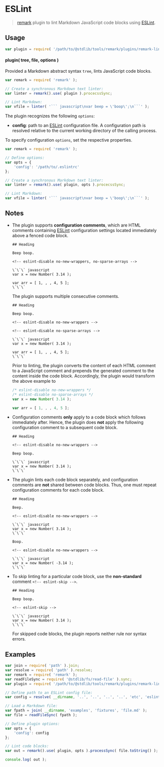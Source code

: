 # ESLint

> [remark][remark] plugin to lint Markdown JavaScript code blocks using [ESLint][eslint].


<section class="usage">

## Usage

``` javascript
var plugin = require( '/path/to/@stdlib/tools/remark/plugins/remark-lint-eslint' );
```

#### plugin( tree, file, options )

Provided a Markdown abstract syntax `tree`, lints JavaScript code blocks.

``` javascript
var remark = require( 'remark' );

// Create a synchronous Markdown text linter:
var linter = remark().use( plugin ).procecssSync;

// Lint Markdown:
var vfile = linter( '``` javascript\nvar beep = \'boop\';\n```' );
```

The plugin recognizes the following `options`:

* __config__: path to an [ESLint][eslint] configuration file. A configuration path is resolved relative to the current working directory of the calling process.

To specify configuration `options`, set the respective properties.

``` javascript
var remark = require( 'remark' );

// Define options:
var opts = {
    'config': '/path/to/.eslintrc'
};

// Create a synchronous Markdown text linter:
var linter = remark().use( plugin, opts ).procecssSync;

// Lint Markdown:
var vfile = linter( '``` javascript\nvar beep = \'boop\';\n```' );
```

</section>

<!-- /.usage -->


<section class="notes">

## Notes

* The plugin supports __configuration comments__, which are HTML comments containing [ESLint][eslint] configuration settings located immediately above a fenced code block.

  ``` text
  ## Heading

  Beep boop.

  <!-- eslint-disable no-new-wrappers, no-sparse-arrays -->

  \`\`\` javascript
  var x = new Number( 3.14 );

  var arr = [ 1, , , 4, 5 ];
  \`\`\`
  ```

  The plugin supports multiple consecutive comments.

  ``` text
  ## Heading

  Beep boop.

  <!-- eslint-disable no-new-wrappers -->

  <!-- eslint-disable no-sparse-arrays -->

  \`\`\` javascript
  var x = new Number( 3.14 );

  var arr = [ 1, , , 4, 5 ];
  \`\`\`
  ```

  Prior to linting, the plugin converts the content of each HTML comment to a JavaScript comment and prepends the generated comment to the content inside the code block. Accordingly, the plugin would transform the above example to

  <!-- eslint-disable no-new-wrappers, no-sparse-arrays -->

  ``` javascript
  /* eslint-disable no-new-wrappers */
  /* eslint-disable no-sparse-arrays */
  var x = new Number( 3.14 );

  var arr = [ 1, , , 4, 5 ];
  ```

* Configuration comments __only__ apply to a code block which follows immediately after. Hence, the plugin does __not__ apply the following configuration comment to a subsequent code block.

  ``` text
  ## Heading

  <!-- eslint-disable no-new-wrappers -->

  Beep boop.

  \`\`\` javascript
  var x = new Number( 3.14 );
  \`\`\`
  ```

* The plugin lints each code block separately, and configuration comments are __not__ shared between code blocks. Thus, one must repeat configuration comments for each code block.

  ``` text
  ## Heading

  Beep.

  <!-- eslint-disable no-new-wrappers -->

  \`\`\` javascript
  var x = new Number( 3.14 );
  \`\`\`

  Boop.

  <!-- eslint-disable no-new-wrappers -->

  \`\`\` javascript
  var x = new Number( -3.14 );
  \`\`\`
  ```

* To skip linting for a particular code block, use the __non-standard__ comment `<!-- eslint-skip -->`.

  ``` text
  ## Heading

  Beep boop.

  <!-- eslint-skip -->

  \`\`\` javascript
  var x = new Number( 3.14 );
  \`\`\`
  ```

  For skipped code blocks, the plugin reports neither rule nor syntax errors.


</section>

<!-- /.notes -->


<section class="examples">

## Examples

``` javascript
var join = require( 'path' ).join;
var resolve = require( 'path' ).resolve;
var remark = require( 'remark' );
var readFileSync = require( '@stdlib/fs/read-file' ).sync;
var plugin = require( '/path/to/@stdlib/tools/remark/plugins/remark-lint-eslint' );

// Define path to an ESLint config file:
var config = resolve( __dirname, '..', '..', '..', '..', 'etc', 'eslint', '.eslintrc.markdown.js' );

// Load a Markdown file:
var fpath = join( __dirname, 'examples', 'fixtures', 'file.md' );
var file = readFileSync( fpath );

// Define plugin options:
var opts = {
    'config': config
};

// Lint code blocks:
var out = remark().use( plugin, opts ).processSync( file.toString() ); // eslint-disable-line no-sync

console.log( out );
```

</section>

<!-- /.examples -->


<section class="links">

[remark]: https://github.com/wooorm/remark
[eslint]: http://eslint.org/

</section>

<!-- /.links -->
